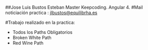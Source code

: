 

##Jose Luis Bustos Esteban Master Keepcoding. Angular 4.
#Mail noticiación practica : jlbustos@equilibrha.es 


#Trabajo realizado en la practica:

  - Todos los Paths Obligatorios
  - Broken White Path  
  - Red Wine Path
